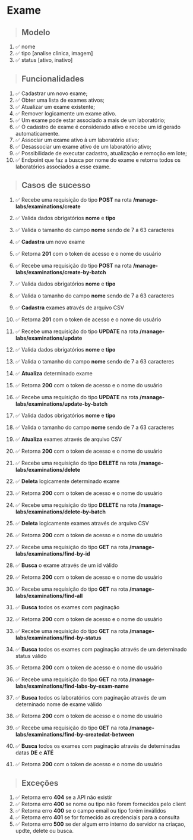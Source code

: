 # Exame

> ## Modelo

1.  ✅ nome
2.  ✅ tipo [analise clinica, imagem]
3.  ✅ status [ativo, inativo]

> ## Funcionalidades

1.  ✅ Cadastrar um novo exame;
2.  ✅ Obter uma lista de exames ativos;
3.  ✅ Atualizar um exame existente;
4.  ✅ Remover logicamente um exame ativo.
5.  ✅ Um exame pode estar associado a mais de um laboratório;
6.  ✅ O cadastro de exame é considerado ativo e recebe um id gerado automaticamente.
7.  ✅ Associar um exame ativo à um laboratório ativo;
8.  ✅ Desassociar um exame ativo de um laboratório ativo;
9.  ✅ Possibilidade de executar cadastro, atualização e remoção em lote;
10. ✅ Endpoint que faz a busca por nome do exame e retorna todos os laboratórios associados a esse exame.

> ## Casos de sucesso

1.  ✅ Recebe uma requisição do tipo **POST** na rota **/manage-labs/examinations/create**
2.  ✅ Valida dados obrigatórios **nome** e **tipo**
3.  ✅ Valida o tamanho do campo **nome** sendo de 7 a 63 caracteres
4.  ✅ **Cadastra** um novo exame
5.  ✅ Retorna **201** com o token de acesso e o nome do usuário


1.  ✅ Recebe uma requisição do tipo **POST** na rota **/manage-labs/examinations/create-by-batch**
2.  ✅ Valida dados obrigatórios **nome** e **tipo**
3.  ✅ Valida o tamanho do campo **nome** sendo de 7 a 63 caracteres
4.  ✅ **Cadastra** exames através de arquivo CSV
5.  ✅ Retorna **201** com o token de acesso e o nome do usuário


1.  ✅ Recebe uma requisição do tipo **UPDATE** na rota **/manage-labs/examinations/update**
2.  ✅ Valida dados obrigatórios **nome** e **tipo**
3.  ✅ Valida o tamanho do campo **nome** sendo de 7 a 63 caracteres
4.  ✅ **Atualiza** determinado exame
5.  ✅ Retorna **200** com o token de acesso e o nome do usuário

1.  ✅ Recebe uma requisição do tipo **UPDATE** na rota **/manage-labs/examinations/update-by-batch**
2.  ✅ Valida dados obrigatórios **nome** e **tipo**
3.  ✅ Valida o tamanho do campo **nome** sendo de 7 a 63 caracteres
4.  ✅ **Atualiza** exames através de arquivo CSV
5.  ✅ Retorna **200** com o token de acesso e o nome do usuário

1.  ✅ Recebe uma requisição do tipo **DELETE** na rota **/manage-labs/examinations/delete**
2.  ✅ **Deleta** logicamente determinado exame
3.  ✅ Retorna **200** com o token de acesso e o nome do usuário

1.  ✅ Recebe uma requisição do tipo **DELETE** na rota **/manage-labs/examinations/delete-by-batch**
2.  ✅ **Deleta** logicamente exames através de arquivo CSV
3.  ✅ Retorna **200** com o token de acesso e o nome do usuário

1.  ✅ Recebe uma requisição do tipo **GET** na rota **/manage-labs/examinations/find-by-id**
2.  ✅ **Busca** o exame através de um id válido
3.  ✅ Retorna **200** com o token de acesso e o nome do usuário

1.  ✅ Recebe uma requisição do tipo **GET** na rota **/manage-labs/examinations/find-all**
2.  ✅ **Busca** todos os exames com paginação
3.  ✅ Retorna **200** com o token de acesso e o nome do usuário

1.  ✅ Recebe uma requisição do tipo **GET** na rota **/manage-labs/examinations/find-by-status**
2.  ✅ **Busca** todos os exames com paginação através de um deterninado status válido
3.  ✅ Retorna **200** com o token de acesso e o nome do usuário

1.  ✅ Recebe uma requisição do tipo **GET** na rota **/manage-labs/examinations/find-labs-by-exam-name**
2.  ✅ **Busca** todos os laboratórios com paginação através de um deterninado nome de exame válido
3.  ✅ Retorna **200** com o token de acesso e o nome do usuário

1.  ✅ Recebe uma requisição do tipo **GET** na rota **/manage-labs/examinations/find-by-createdat-between**
2.  ✅ **Busca** todos os exames com paginação através de deterninadas datas **DE** e **ATÉ**
3.  ✅ Retorna **200** com o token de acesso e o nome do usuário

> ## Exceções

1.  ✅ Retorna erro **404** se a API não existir
2.  ✅ Retorna erro **400** se nome ou tipo não forem fornecidos pelo client
3.  ✅ Retorna erro **400** se o campo email ou tipo forém inválidos
4.  ✅ Retorna erro **401** se for fornecido as credenciais para a consulta
5.  ✅ Retorna erro **500** se der algum erro interno do servidor na criaçao, updte, delete ou busca.
